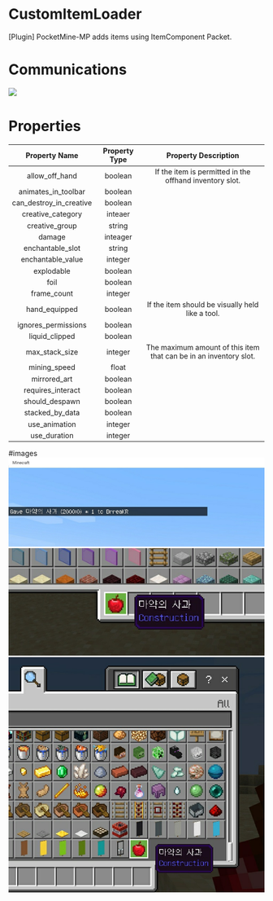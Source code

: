 # CustomItemLoader
[Plugin] PocketMine-MP adds items using ItemComponent Packet.

# Communications
![](https://img.shields.io/badge/Communication-Discord-blue)

# Properties
|     Property Name     |     Property Type     |                         Property Description                     |
|:---------------------:|:---------------------:|:-----------------------------------------------------------------:|
|     allow_off_hand    |        boolean        |      If the item is permitted in the offhand inventory slot.      |
|  animates_in_toolbar  |        boolean        |                                                                   |
| can_destroy_in_creative	|      boolean        |                                                                   |
|    creative_category  |        inteaer        |                                                                   |
|    creative_group     |        string         |                                                                   |
|       damage          |        inteager       |                                                                   |
|    enchantable_slot   |        string         |                                                                   |
|    enchantable_value  |        integer        |                                                                   |
|       explodable      |        boolean        |                                                                   |
|          foil         |        boolean        |                                                                   |
|      frame_count      |        integer        |                                                                   |
|     hand_equipped     |        boolean        |          If the item should be visually held like a tool.         |
|  ignores_permissions  |        boolean        |                                                                   |
|     liquid_clipped    |        boolean        |                                                                   |
|     max_stack_size    |        integer        | The maximum amount of this item that can be in an inventory slot. |
|      mining_speed     |         float         |                                                                   |
|      mirrored_art     |        boolean        |                                                                   |
|    requires_interact  |        boolean        |                                                                   |
|     should_despawn    |        boolean        |                                                                   |
|     stacked_by_data   |        boolean        |                                                                   |
|      use_animation    |        integer        |                                                                   |
|      use_duration     |        integer        |                                                                   |

#images
![](./images/image1.jpg)
![](./images/image2.jpg)
![](./images/image3.jpg)
